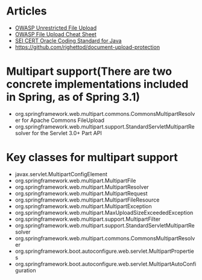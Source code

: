 # Articles
- [OWASP Unrestricted File Upload](https://owasp.org/www-community/vulnerabilities/Unrestricted_File_Upload)
- [OWASP File Upload Cheat Sheet](https://cheatsheetseries.owasp.org/cheatsheets/File_Upload_Cheat_Sheet.html)
- [SEI CERT Oracle Coding Standard for Java](https://wiki.sei.cmu.edu/confluence/display/java/SEI+CERT+Oracle+Coding+Standard+for+Java)
- https://github.com/righettod/document-upload-protection


# Multipart support(There are two concrete implementations included in Spring, as of Spring 3.1)
- org.springframework.web.multipart.commons.CommonsMultipartResolver for Apache Commons FileUpload 
- org.springframework.web.multipart.support.StandardServletMultipartResolver for the Servlet 3.0+ Part API

# Key classes for multipart support
- javax.servlet.MultipartConfigElement
- org.springframework.web.multipart.MultipartFile
- org.springframework.web.multipart.MultipartResolver
- org.springframework.web.multipart.MultipartRequest
- org.springframework.web.multipart.MultipartFileResource
- org.springframework.web.multipart.MultipartException
- org.springframework.web.multipart.MaxUploadSizeExceededException
- org.springframework.web.multipart.support.MultipartFilter
- org.springframework.web.multipart.support.StandardServletMultipartResolver
- org.springframework.web.multipart.commons.CommonsMultipartResolver
- org.springframework.boot.autoconfigure.web.servlet.MultipartProperties
- org.springframework.boot.autoconfigure.web.servlet.MultipartAutoConfiguration

